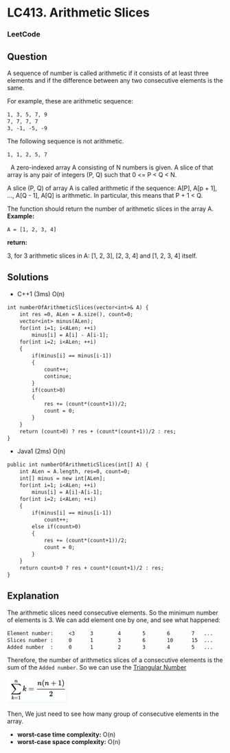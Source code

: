 # LC413. Arithmetic Slices

### LeetCode

## Question

A sequence of number is called arithmetic if it consists of at least three elements and if the difference between any two consecutive elements is the same.

For example, these are arithmetic sequence:

```
1, 3, 5, 7, 9
7, 7, 7, 7
3, -1, -5, -9
```

The following sequence is not arithmetic.

```
1, 1, 2, 5, 7
```
 
A zero-indexed array A consisting of N numbers is given. A slice of that array is any pair of integers (P, Q) such that 0 <= P < Q < N.

A slice (P, Q) of array A is called arithmetic if the sequence: A[P], A[p + 1], ..., A[Q - 1], A[Q] is arithmetic. In particular, this means that P + 1 < Q.

The function should return the number of arithmetic slices in the array A.
 
**Example:**

```
A = [1, 2, 3, 4]
```

**return:**

3, for 3 arithmetic slices in A: [1, 2, 3], [2, 3, 4] and [1, 2, 3, 4] itself.

## Solutions

* C++1 (3ms) O(n)
```
int numberOfArithmeticSlices(vector<int>& A) {
    int res =0, ALen = A.size(), count=0;
    vector<int> minus(ALen);
    for(int i=1; i<ALen; ++i)
        minus[i] = A[i] - A[i-1];
    for(int i=2; i<ALen; ++i)
    {
        if(minus[i] == minus[i-1])
        {
            count++;
            continue;
        }
        if(count>0)
        {
            res += (count*(count+1))/2;
            count = 0;
        }
    }
    return (count>0) ? res + (count*(count+1))/2 : res;
}
```

* Java1 (2ms) O(n)
```
public int numberOfArithmeticSlices(int[] A) {
    int ALen = A.length, res=0, count=0;
    int[] minus = new int[ALen];
    for(int i=1; i<ALen; ++i)
        minus[i] = A[i]-A[i-1];
    for(int i=2; i<ALen; ++i)
    {
        if(minus[i] == minus[i-1])
            count++;
        else if(count>0)
        {
            res += (count*(count+1))/2;
            count = 0;
        }
    }
    return count>0 ? res + count*(count+1)/2 : res;
}
```

## Explanation

The arithmetic slices need consecutive elements. So the minimum number of elements is 3. We can add element one by one, and see what happened:

```
Element number:     <3     3        4       5       6       7   ...
Slices number :     0      1        3       6       10      15  ...
Added number  :     0      1        2       3       4       5   ...
```

Therefore, the number of arithmetics slices of a consecutive elements is the sum of the `Added number`. So we can use the <a href="https://en.wikipedia.org/wiki/Triangular_number">Triangular Number</a>

![Triangular Number](Images/TriangularNumber.PNG)

Then, We just need to see how many group of consecutive elements in the array.

* **worst-case time complexity:** O(n)
* **worst-case space complexity:** O(n)
